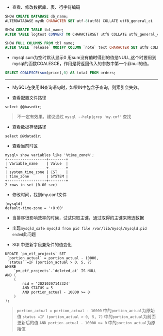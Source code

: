 * 查看、修改数据库、表、行字符编码

```sql
SHOW CREATE DATABASE db_name;
ALTERDATABASE mydb CHARACTER SET utf-8(utf8) COLLATE utf8_general_ci

SHOW CREATE TABLE tbl_name;
ALTER TABLE logtest CONVERT TO CHARACTERSET utf8 COLLATE utf8_general_ci;

SHOW FULL COLUMNS FROM tbl_name;
ALTER TABLE `release` MODIFY COLUMN `note` text CHARACTER SET utf8 COLLATE utf8_unicode_ci;
```

* mysql sum为空时默认显示0
用sum没有值时得到的值是NULL,这个时要用到mysql的函数COALESCE，作用是将返回传入的参数中第一个非null的值。

```sql
SELECT COALESCE(sum(price),0) AS total FROM orders;
```
---------------------


* MySQL在使用IN查询语句时，如果IN中包含子查询，则索引会失效。

* 查看配置文件路径
```
select @@basedir;
```
>不一定有效果，建议通过 `mysql --help|grep 'my.cnf'` 查找


* 查看数据存储路径
```
select @@datadir;
```

* 查看当前时区
```
mysql> show variables like '%time_zone%';   
+------------------+--------+   
| Variable_name    | Value  |   
+------------------+--------+   
| system_time_zone | CST    |    
| time_zone        | SYSTEM |    
+------------------+--------+   
2 rows in set (0.00 sec)    
```

* 修改时间，找到my.conf文件
```
[mysqld]
default-time-zone = '+8:00'
```


* 当排序很影响效率的时候，试试只取主键，通过取得的主键来筛选数据
* 出现`mysqld_safe mysqld from pid file /var/lib/mysql/mysqld.pid ended`此问题

* SQL中更新字段兼条件的值变化
```
UPDATE `pm_etf_projects` SET
 `portion_actual` = portion_actual - 10000,
 `status` =IF (portion_actual > 0, 5, 7)
WHERE
	`pm_etf_projects`.`deleted_at` IS NULL
AND (
	(
		nid = '20210207143324'
		AND STATUS = 5
		AND portion_actual - 10000 >= 0
	)
);
```
> `portion_actual = portion_actual - 10000` 中的`portion_actual`为原始值
> `status =IF (portion_actual > 0, 5, 7)` 中的`portion_actual`为前面更新后的值
> `AND portion_actual - 10000 >= 0` 中的`portion_actual`为原始值

